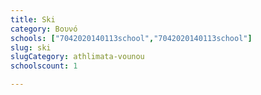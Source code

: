 ```yaml
---
title: Ski
category: Βουνό
schools: ["7042020140113school","7042020140113school"]
slug: ski
slugCategory: athlimata-vounou
schoolscount: 1

---
```




